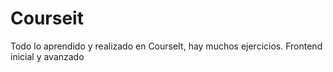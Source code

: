 # Courseit
Todo lo aprendido y realizado en CourseIt, hay muchos ejercicios.
Frontend inicial y avanzado

